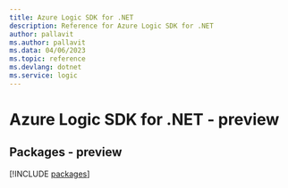 ```yaml
---
title: Azure Logic SDK for .NET
description: Reference for Azure Logic SDK for .NET
author: pallavit
ms.author: pallavit
ms.data: 04/06/2023
ms.topic: reference
ms.devlang: dotnet
ms.service: logic
---
```

# Azure Logic SDK for .NET - preview
## Packages - preview
[!INCLUDE [packages](logic-index.md)]